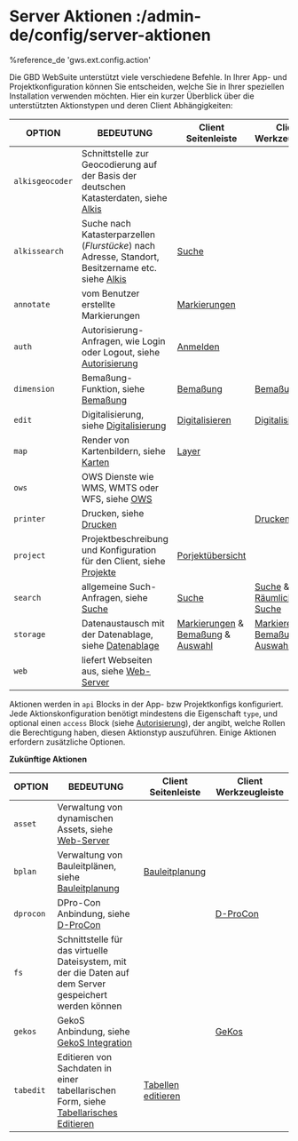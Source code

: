 # Server Aktionen :/admin-de/config/server-aktionen

%reference_de 'gws.ext.config.action'

Die GBD WebSuite unterstützt viele verschiedene Befehle. In Ihrer App- und Projektkonfiguration können Sie entscheiden, welche Sie in Ihrer speziellen Installation verwenden möchten.
Hier ein kurzer Überblick über die unterstützten Aktionstypen und deren Client Abhängigkeiten:

| OPTION | BEDEUTUNG | Client Seitenleiste | Client Werkzeugleiste |
|---|---|---|---|
| ``alkisgeocoder`` | Schnittstelle zur Geocodierung auf der Basis der deutschen Katasterdaten, siehe [Alkis](/admin-de/plugin/alkis) | | |
| ``alkissearch`` | Suche nach Katasterparzellen (*Flurstücke*) nach Adresse, Standort, Besitzername etc. siehe [Alkis](/admin-de/plugin/alkis) | [Suche](/user-de/sidebar.suche) | |
| ``annotate`` | vom Benutzer erstellte Markierungen | [Markierungen](/user-de/sidebar.markierung) | |
| ``auth`` | Autorisierung-Anfragen, wie Login oder Logout, siehe [Autorisierung](/admin-de/config/autorisierung) | [Anmelden](/user-de/sidebar.anmelden) | |
| ``dimension`` |  Bemaßung-Funktion, siehe [Bemaßung](/admin-de/plugin/dimension) | [Bemaßung](/user-de/sidebar.bemassung) | [Bemaßung](/user-de/toolbar.bemassung) |
| ``edit`` | Digitalisierung, siehe [Digitalisierung](/admin-de/plugin/edit) | [Digitalisieren](/user-de/sidebar.digitalisieren) | [Digitalisieren](/user-de/toolbar.digitalisieren) |
| ``map`` | Render von Kartenbildern, siehe [Karten](/admin-de/config/karten) | [Layer](/user-de/sidebar.layer) | |
| ``ows`` | OWS Dienste wie WMS, WMTS oder WFS, siehe [OWS](/admin-de/config/ows) | | |
| ``printer`` | Drucken, siehe [Drucken](/admin-de/config/drucken) | | [Drucken](/user-de/toolbar.drucken) |
| ``project`` | Projektbeschreibung und Konfiguration für den Client, siehe [Projekte](/admin-de/config/projekte) |[Porjektübersicht](/user-de/sidebar.projektuebersicht) | |
| ``search`` | allgemeine Such-Anfragen, siehe [Suche](/admin-de/config/suche) | [Suche](/user-de/sidebar.suche) | [Suche](/user-de/toolbar.suchen) & [Räumliche Suche](/user-de/toolbar.raeumliche-suche) |
| ``storage`` | Datenaustausch mit der Datenablage, siehe [Datenablage](/admin-de/config/datenablage) | [Markierungen](/user-de/sidebar.markierung) & [Bemaßung](/user-de/sidebar.bemassung) & [Auswahl](/user-de/sidebar.auswahl) | [Markieren](/user-de/toolbar.markieren-messen) & [Bemaßung](/user-de/toolbar.bemassung) & [Auswahl](/user-de/toolbar.auswahl) |
| ``web`` | liefert Webseiten aus, siehe [Web-Server](/admin-de/config/web) | | |


Aktionen werden in ``api`` Blocks in der App- bzw Projektkonfigs konfiguriert. Jede Aktionskonfiguration benötigt mindestens die Eigenschaft ``type``, und optional einen ``access`` Block (siehe [Autorisierung](/admin-de/config/autorisierung)), der angibt, welche Rollen die Berechtigung haben, diesen Aktionstyp auszuführen. Einige Aktionen erfordern zusätzliche Optionen.


**Zukünftige Aktionen**

| OPTION | BEDEUTUNG | Client Seitenleiste | Client Werkzeugleiste |
|---|---|---|---|
| ``asset`` | Verwaltung von dynamischen Assets, siehe [Web-Server](/admin-de/config/web) | | |
| ``bplan`` | Verwaltung von Bauleitplänen, siehe [Bauleitplanung](/admin-de/config/bplan) |[Bauleitplanung](/user-de/sidebar.bauleitplanung) | |
| ``dprocon`` | DPro-Con Anbindung, siehe [D-ProCon](/admin-de/config/dprocon) | |[D-ProCon](/user-de/toolbar.dprocon) |
| ``fs`` | Schnittstelle für das virtuelle Dateisystem, mit der die Daten auf dem Server gespeichert werden können | | |
| ``gekos`` | GekoS Anbindung, siehe [GekoS Integration](/admin-de/config/gekos) | | [GeKos](/user-de/toolbar.gekos) |
| ``tabedit`` | Editieren von Sachdaten in einer tabellarischen Form, siehe [Tabellarisches Editieren](/admin-de/plugin/tabedit) | [Tabellen editieren](/user-de/sidebar.tabellen) | |